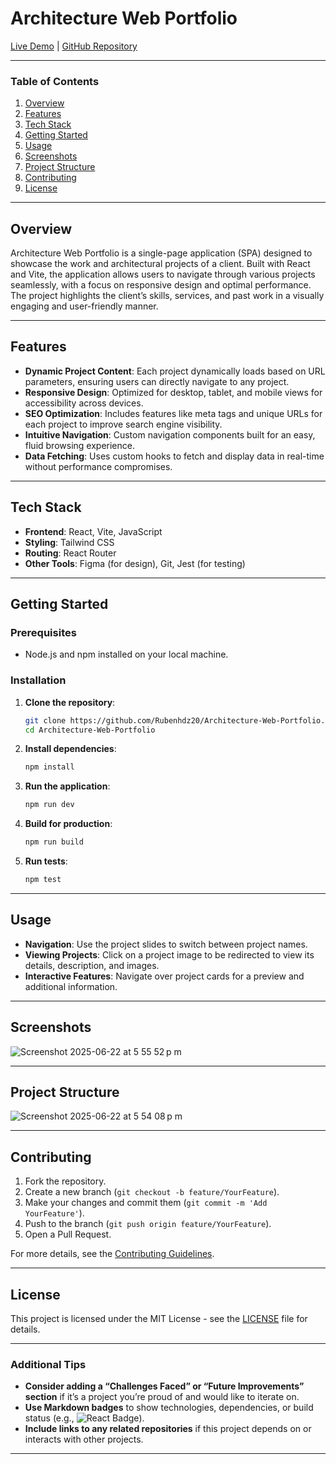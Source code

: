 # **Architecture Web Portfolio**

[Live Demo](https://marianaarquitecta.com/) | [GitHub Repository](https://github.com/Rubenhdz20/Architecture-Web-Portfolio)

---

### **Table of Contents**
1. [Overview](#overview)
2. [Features](#features)
3. [Tech Stack](#tech-stack)
4. [Getting Started](#getting-started)
5. [Usage](#usage)
6. [Screenshots](#screenshots)
7. [Project Structure](#project-structure)
8. [Contributing](#contributing)
9. [License](#license)

---

## **Overview**

Architecture Web Portfolio is a single-page application (SPA) designed to showcase the work and architectural projects of a client. Built with React and Vite, the application allows users to navigate through various projects seamlessly, with a focus on responsive design and optimal performance. The project highlights the client’s skills, services, and past work in a visually engaging and user-friendly manner.

---

## **Features**

- **Dynamic Project Content**: Each project dynamically loads based on URL parameters, ensuring users can directly navigate to any project.
- **Responsive Design**: Optimized for desktop, tablet, and mobile views for accessibility across devices.
- **SEO Optimization**: Includes features like meta tags and unique URLs for each project to improve search engine visibility.
- **Intuitive Navigation**: Custom navigation components built for an easy, fluid browsing experience.
- **Data Fetching**: Uses custom hooks to fetch and display data in real-time without performance compromises.

---

## **Tech Stack**

- **Frontend**: React, Vite, JavaScript
- **Styling**: Tailwind CSS
- **Routing**: React Router
- **Other Tools**: Figma (for design), Git, Jest (for testing)

---

## **Getting Started**

### **Prerequisites**

- Node.js and npm installed on your local machine.

### **Installation**

1. **Clone the repository**:
   ```bash
   git clone https://github.com/Rubenhdz20/Architecture-Web-Portfolio.git
   cd Architecture-Web-Portfolio
   ```

2. **Install dependencies**:
   ```bash
   npm install
   ```

3. **Run the application**:
   ```bash
   npm run dev
   ```

4. **Build for production**:
   ```bash
   npm run build
   ```

5. **Run tests**:
   ```bash
   npm test
   ```

---

## **Usage**

- **Navigation**: Use the project slides to switch between project names.
- **Viewing Projects**: Click on a project image to be redirected to view its details, description, and images.
- **Interactive Features**: Navigate over project cards for a preview and additional information.

---

## **Screenshots**

![Screenshot 2025-06-22 at 5 55 52 p m](https://github.com/user-attachments/assets/13505730-985a-451a-962b-3906d1bf5c55)


---

## **Project Structure**

![Screenshot 2025-06-22 at 5 54 08 p m](https://github.com/user-attachments/assets/b35bbcc3-b726-4a80-a229-d12fa1b1e65f)


---

## **Contributing**

1. Fork the repository.
2. Create a new branch (`git checkout -b feature/YourFeature`).
3. Make your changes and commit them (`git commit -m 'Add YourFeature'`).
4. Push to the branch (`git push origin feature/YourFeature`).
5. Open a Pull Request.

For more details, see the [Contributing Guidelines](CONTRIBUTING.md).

---

## **License**

This project is licensed under the MIT License - see the [LICENSE](LICENSE) file for details.

---

### **Additional Tips**

- **Consider adding a “Challenges Faced” or “Future Improvements” section** if it’s a project you’re proud of and would like to iterate on.
- **Use Markdown badges** to show technologies, dependencies, or build status (e.g., ![React Badge](https://img.shields.io/badge/React-18.0-blue)).
- **Include links to any related repositories** if this project depends on or interacts with other projects.

---
